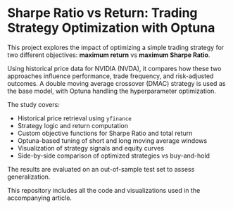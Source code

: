 # Sharpe Ratio vs Return: Trading Strategy Optimization with Optuna

This project explores the impact of optimizing a simple trading strategy for two different objectives: **maximum return** vs **maximum Sharpe Ratio**.

Using historical price data for NVIDIA (NVDA), it compares how these two approaches influence performance, trade frequency, and risk-adjusted outcomes. A double moving average crossover (DMAC) strategy is used as the base model, with Optuna handling the hyperparameter optimization.

The study covers:

* Historical price retrieval using `yfinance`
* Strategy logic and return computation
* Custom objective functions for Sharpe Ratio and total return
* Optuna-based tuning of short and long moving average windows
* Visualization of strategy signals and equity curves
* Side-by-side comparison of optimized strategies vs buy-and-hold

The results are evaluated on an out-of-sample test set to assess generalization.

This repository includes all the code and visualizations used in the accompanying article.
